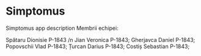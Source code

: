 # Simptomus
Simptomus app description 
Membrii echipei:

Spătaru Dionisie P-1843 /n
Jian Veronica P-1843;
Gherjavca Daniel P-1843;
Popovschii Vlad P-1843;
Țurcan Darius P-1843;
Costiș Sebastian P-1843;

